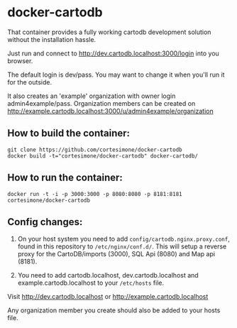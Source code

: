 docker-cartodb
==============

That container provides a fully working cartodb development solution
without the installation hassle.

Just run and connect to http://dev.cartodb.localhost:3000/login into you browser.

The default login is dev/pass. You may want to change it when you'll run
it for the outside.

It also creates an 'example' organization with owner login admin4example/pass.
Organization members can be created on http://example.cartodb.localhost:3000/u/admin4example/organization

How to build the container:
--------------

```
git clone https://github.com/cortesimone/docker-cartodb
docker build -t="cortesimone/docker-cartodb" docker-cartodb/
```

How to run the container:
--------------

```
docker run -t -i -p 3000:3000 -p 8080:8080 -p 8181:8181 cortesimone/docker-cartodb 
```

Config changes:
--------------

1. On your host system you need to add `config/cartodb.nginx.proxy.conf`, found in this repository to `/etc/nginx/conf.d/`. 
This will setup a reverse proxy for the CartoDB/imports (3000), SQL Api (8080) and Map api (8181).

2. You need to add cartodb.localhost, dev.cartodb.localhost and example.cartodb.localhost to your `/etc/hosts` file.

Visit http://dev.cartodb.localhost or http://example.cartodb.localhost 

Any organization member you create should also be added to your hosts file.
